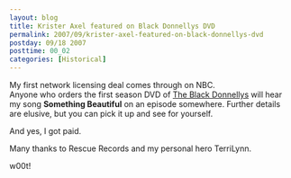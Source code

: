 ```yaml
---
layout: blog
title: Krister Axel featured on Black Donnellys DVD
permalink: 2007/09/krister-axel-featured-on-black-donnellys-dvd
postday: 09/18 2007
posttime: 00_02
categories: [Historical]
---
```


<p>My first network licensing deal comes through on NBC. <br />Anyone who orders the first season DVD of <a href="http://www.nbc.com/The_Black_Donnellys/" target="_blank">The Black Donnellys</a> will hear my song <b>Something Beautiful</b> on an episode somewhere. Further details are elusive, but you can pick it up and see for yourself.</p>
<p>And yes, I got paid.</p>
<p>Many thanks to Rescue Records and my personal hero TerriLynn. </p>
<p>w00t!<br />
<br /><br /></p>
